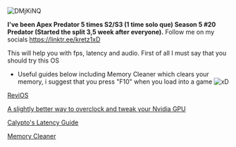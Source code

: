 ![DMjKiNQ](https://user-images.githubusercontent.com/52638857/184466392-c71a5358-0c06-493c-9e63-23a88f83b890.png)

**I've been Apex Predator 5 times S2/S3 (1 time solo que) Season 5 #20 Predator (Started the split 3,5 week after everyone).**
Follow me on my socials https://linktr.ee/kretz1xD

This will help you with fps, latency and audio.
First of all I must say that you should try this OS

- Useful guides below including Memory Cleaner which clears your memory, i suggest that you press "F10" when you load into a game ![xD](https://i.imgur.com/4vLIkwu.png)

[ReviOS](https://www.revi.cc/revios)

[A slightly better way to overclock and tweak your Nvidia GPU](https://docs.google.com/document/d/14ma-_Os3rNzio85yBemD-YSpF_1z75mZJz1UdzmW8GE/edit)

[Calypto's Latency Guide](https://docs.google.com/document/d/1c2-lUJq74wuYK1WrA_bIvgb89dUN0sj8-hO3vqmrau4/edit)

[Memory Cleaner](https://mega.nz/file/LfJFlTDK#CB3fPPC14C4Jf3dpY9rDXdbdjEgFD3cDKSwKT14UoRY)
